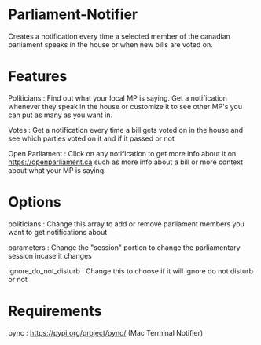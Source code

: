 # Parliament-Notifier
Creates a notification every time a selected member of the canadian parliament speaks in the house or when new bills are voted on.

# Features
Politicians : Find out what your local MP is saying. Get a notification whenever they speak in the house or customize it to see other MP's you can put as many as you want in.

Votes : Get a notification every time a bill gets voted on in the house and see which parties voted on it and if it passed or not

Open Parliament : Click on any notification to get more info about it on https://openparliament.ca such as more info about a bill or more context about what your MP is saying.

# Options
politicians : Change this array to add or remove parliament members you want to get notifications about

parameters : Change the "session" portion to change the parliamentary session incase it changes

ignore_do_not_disturb : Change this to choose if it will ignore do not disturb or not

# Requirements

pync : https://pypi.org/project/pync/ (Mac Terminal Notifier)
